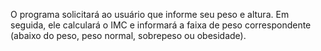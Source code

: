 O programa solicitará ao usuário que informe seu peso e altura. Em seguida, ele calculará o IMC e informará a faixa de peso correspondente (abaixo do peso, peso normal, sobrepeso ou obesidade).
